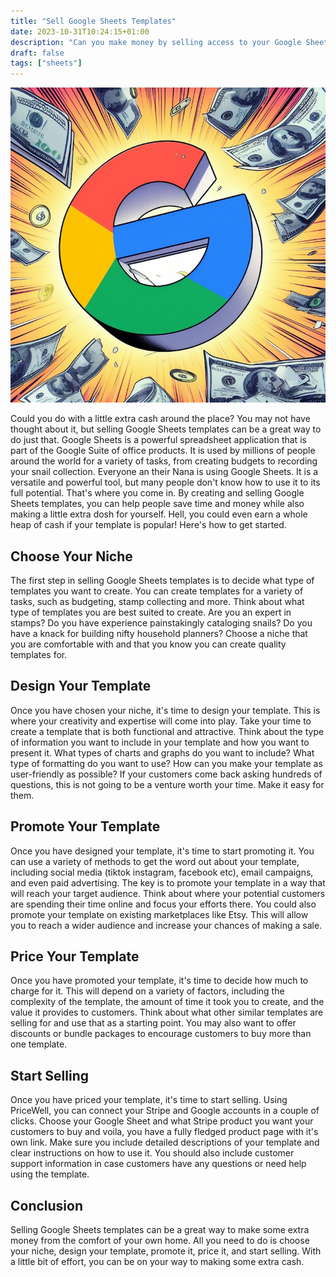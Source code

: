 ```yaml
---
title: "Sell Google Sheets Templates"
date: 2023-10-31T10:24:15+01:00
description: "Can you make money by selling access to your Google Sheets?"
draft: false
tags: ["sheets"]
---
```

![Google logo floating in space](/img/google-sheets-money.jpeg)

Could you do with a little extra cash around the place? You may not have thought about it, but selling Google Sheets templates can be a great way to do just that. Google Sheets is a powerful spreadsheet application that is part of the Google Suite of office products. It is used by millions of people around the world for a variety of tasks, from creating budgets to recording your snail collection. Everyone an their Nana is using Google Sheets. It is a versatile and powerful tool, but many people don't know how to use it to its full potential. That's where you come in. By creating and selling Google Sheets templates, you can help people save time and money while also making a little extra dosh for yourself. Hell, you could even earn a whole heap of cash if your template is popular! Here's how to get started.

## Choose Your Niche

The first step in selling Google Sheets templates is to decide what type of templates you want to create. You can create templates for a variety of tasks, such as budgeting, stamp collecting and more. Think about what type of templates you are best suited to create. Are you an expert in stamps? Do you have experience painstakingly cataloging snails? Do you have a knack for building nifty household planners? Choose a niche that you are comfortable with and that you know you can create quality templates for.

## Design Your Template

Once you have chosen your niche, it's time to design your template. This is where your creativity and expertise will come into play. Take your time to create a template that is both functional and attractive. Think about the type of information you want to include in your template and how you want to present it. What types of charts and graphs do you want to include? What type of formatting do you want to use? How can you make your template as user-friendly as possible? If your customers come back asking hundreds of questions, this is not going to be a venture worth your time. Make it easy for them.

## Promote Your Template

Once you have designed your template, it's time to start promoting it. You can use a variety of methods to get the word out about your template, including social media (tiktok instagram, facebook etc), email campaigns, and even paid advertising. The key is to promote your template in a way that will reach your target audience. Think about where your potential customers are spending their time online and focus your efforts there. You could also promote your template on existing marketplaces like Etsy. This will allow you to reach a wider audience and increase your chances of making a sale.

## Price Your Template

Once you have promoted your template, it's time to decide how much to charge for it. This will depend on a variety of factors, including the complexity of the template, the amount of time it took you to create, and the value it provides to customers. Think about what other similar templates are selling for and use that as a starting point. You may also want to offer discounts or bundle packages to encourage customers to buy more than one template.

## Start Selling

Once you have priced your template, it's time to start selling. Using PriceWell, you can connect your Stripe and Google accounts in a couple of clicks. Choose your Google Sheet and what Stripe product you want your customers to buy and voila, you have a fully fledged product page with it's own link. Make sure you include detailed descriptions of your template and clear instructions on how to use it. You should also include customer support information in case customers have any questions or need help using the template.

## Conclusion

Selling Google Sheets templates can be a great way to make some extra money from the comfort of your own home. All you need to do is choose your niche, design your template, promote it, price it, and start selling. With a little bit of effort, you can be on your way to making some extra cash.

